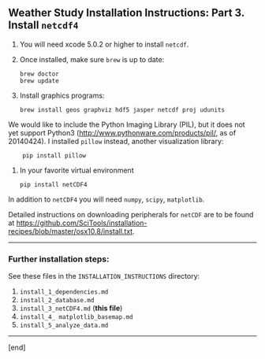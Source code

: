 ## Weather Study Installation Instructions: Part 3. Install `netcdf4`

 1. You will need xcode 5.0.2 or higher to install `netcdf`.
 1. Once installed, make sure `brew` is up to date:

        brew doctor
        brew update

 1. Install graphics programs:

        brew install geos graphviz hdf5 jasper netcdf proj udunits

   We would like to include the Python Imaging Library (PIL), but it does not yet support Python3 (http://www.pythonware.com/products/pil/, as of 20140424). I installed `pillow` instead, another visualization library:
  
        pip install pillow

 1. In your favorite virtual environment

        pip install netCDF4

   In addition to `netCDF4` you will need `numpy`, `scipy`, `matplotlib`.

Detailed instructions on downloading peripherals for `netCDF` are to be found at https://github.com/SciTools/installation-recipes/blob/master/osx10.8/install.txt.

---

### Further installation steps:

See these files in the `INSTALLATION_INSTRUCTIONS` directory:

 1. `install_1_dependencies.md`
 1. `install_2_database.md`
 1. `install_3_netCDF4.md` (**this file**)
 1. `install_4_ matplotlib_basemap.md`
 1. `install_5_analyze_data.md`

---

[end]
